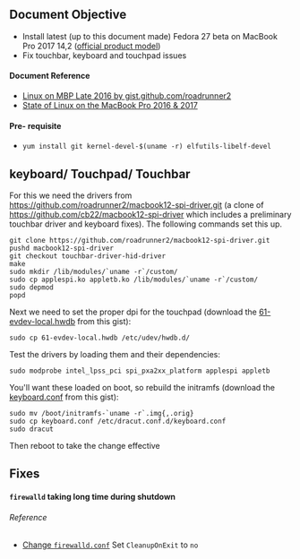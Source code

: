 ## Document Objective
- Install latest (up to this document made) Fedora 27 beta on MacBook Pro 2017 14,2 ([official product model](https://support.apple.com/en-hk/HT201300))
- Fix touchbar, keyboard and touchpad issues

#### Document Reference
- [Linux on MBP Late 2016 by gist.github.com/roadrunner2](https://gist.github.com/roadrunner2/1289542a748d9a104e7baec6a92f9cd7)
- [State of Linux on the MacBook Pro 2016 & 2017](https://github.com/Dunedan/mbp-2016-linux)

#### Pre- requisite
- ```yum install git kernel-devel-$(uname -r) elfutils-libelf-devel```

## keyboard/ Touchpad/ Touchbar

For this we need the drivers from https://github.com/roadrunner2/macbook12-spi-driver.git (a clone of https://github.com/cb22/macbook12-spi-driver which includes a preliminary touchbar driver and keyboard fixes). The following commands set this up.

```
git clone https://github.com/roadrunner2/macbook12-spi-driver.git
pushd macbook12-spi-driver
git checkout touchbar-driver-hid-driver
make
sudo mkdir /lib/modules/`uname -r`/custom/
sudo cp applespi.ko appletb.ko /lib/modules/`uname -r`/custom/
sudo depmod
popd
```

Next we need to set the proper dpi for the touchpad (download the [61-evdev-local.hwdb](https://gist.github.com/roadrunner2/1289542a748d9a104e7baec6a92f9cd7#file-61-evdev-local-hwdb) from this gist):

```
sudo cp 61-evdev-local.hwdb /etc/udev/hwdb.d/
```

Test the drivers by loading them and their dependencies:

```
sudo modprobe intel_lpss_pci spi_pxa2xx_platform applespi appletb
```

You'll want these loaded on boot, so rebuild the initramfs (download the [keyboard.conf](https://gist.github.com/roadrunner2/1289542a748d9a104e7baec6a92f9cd7#file-keyboard-conf) from this gist):

```
sudo mv /boot/initramfs-`uname -r`.img{,.orig}
sudo cp keyboard.conf /etc/dracut.conf.d/keyboard.conf
sudo dracut
```

Then reboot to take the change effective

## Fixes

#### ```firewalld``` taking long time during shutdown
###### Reference
- [Change ```firewalld.conf```](https://bugzilla.redhat.com/show_bug.cgi?id=1294415#c10)
Set ```CleanupOnExit``` to ```no```
